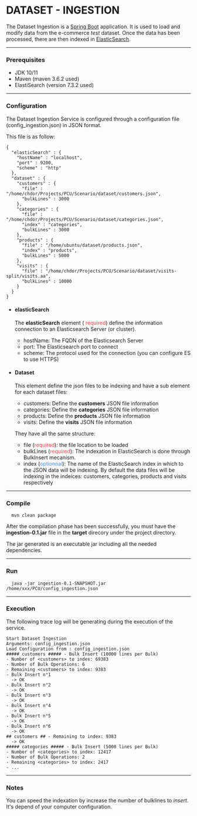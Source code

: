 # DATASET - INGESTION

The Dataset Ingestion is a [Spring Boot](https://spring.io/projects/spring-boot) application. It is used to load and modify data from the e-commerce *test* dataset. Once the data has been processed, there are then indexed in [ElasticSearch](https://www.elastic.co/fr/products/elasticsearch).

-----------------------------
### Prerequisites
+ JDK 10/11
+ Maven (maven 3.6.2 used)
+ ElastiSearch (version 7.3.2 used)
-----------------------------
### Configuration
The Dataset Ingestion Service is configured through a configuration file (config_ingestion.json) in JSON format.  

This file is as follow:

```
{
  "elasticSearch" : {
    "hostName" : "localhost",
    "port" : 9200,
    "scheme" : "http"
  },
  "dataset" : {
    "customers" : {
      "file" : "/home/chdor/Projects/PCU/Scenario/dataset/customers.json",
      "bulkLines" : 3000
    },
    "categories" : {
      "file" : "/home/chdor/Projects/PCU/Scenario/dataset/categories.json",
      "index" : "categories",
      "bulkLines" : 3000
    },
    "products" : {
      "file" : "/home/ubuntu/dataset/products.json",
      "index" : "products",
      "bulkLines" : 5000
    },
    "visits" : {
      "file" : "/home/chdor/Projects/PCU/Scenario/dataset/visits-split/visits.aa",
      "bulkLines" : 10000
    }
  }
}
```

- #### elasticSearch
  The **elasticSearch** element ( <span style="color: #fb4141">required</span>) define the information connection to an Elasticsearch Server (or cluster).

  - hostName: The FQDN of the Elasticsearch Server
  - port: The Elasticsearch port to connect 
  - scheme: The protocol used for the connection (you can configure ES to use HTTPS)

- #### Dataset
  This element define the json files to be indexing and have a sub element for each dataset files:
  
  + customers: Define the **customers** JSON file information
  + categories: Define the **categories** JSON file information
  + products: Define the **products** JSON file information
  + visits: Define the **visits** JSON file information
  
  
  They have all the same structure:
  
  - file (<span style="color: #fb4141">required</span>): the file location to be loaded
  - bulkLines (<span style="color: #fb4141">required</span>): The indexation in ElasticSearch is done through BulkInsert mecanism. 
  - index (<span style="color: #4290f5">optionnal</span>): The name of the ElasticSearch index in which to the JSON data will be indexing. By default the data files will be indexing in the indeices: customers, categories, products and visits respectively

-----------------------------
### Compile

```
  mvn clean package
```

After the compilation phase has been successfully, you must have the **ingestion-0.1.jar** file in the **target** direcory under the project directory.

The jar generated is an executable jar including all the needed dependencies. 

-----------------------------
### Run
```
  java -jar ingestion-0.1-SNAPSHOT.jar /home/xxx/PCU/config_ingestion.json
```


-----------------------------
### Execution
The following trace log will be generating during the execution of the service.

```
Start Dataset Ingestion
Arguments: config_ingestion.json
Load Configuration from : config_ingestion.json
##### customers ##### - Bulk Insert (10000 lines per Bulk)
- Number of <customers> to index: 69383
- Number of Bulk Operations: 6
- Remaining <customers> to index: 9383
- Bulk Insert n°1
  -> OK
- Bulk Insert n°2
  -> OK
- Bulk Insert n°3
  -> OK
- Bulk Insert n°4
  -> OK
- Bulk Insert n°5
  -> OK
- Bulk Insert n°6
  -> OK
## customers ## - Remaining to index: 9383
  -> OK
##### categories ##### - Bulk Insert (5000 lines per Bulk)
- Number of <categories> to index: 12417
- Number of Bulk Operations: 2
- Remaining <categories> to index: 2417
- ...

```
-----------------------------
### Notes
You can speed the indexation by increase the number of bulklines to _insert_. It's depend of your computer configuration.
